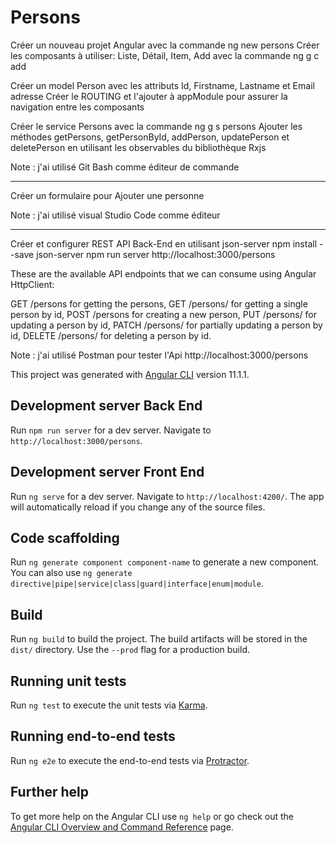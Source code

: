 # Persons

Créer un nouveau projet Angular avec la commande ng new persons
Créer les composants à utiliser:
Liste, Détail, Item, Add avec la commande ng g c add

Créer un model Person avec les attributs Id, Firstname, Lastname et Email adresse
Créer le ROUTING et l'ajouter à appModule pour assurer la navigation entre les composants

Créer le service Persons avec la commande ng g s persons
Ajouter les méthodes getPersons, getPersonById, addPerson, updatePerson et deletePerson en utilisant les observables du bibliothèque Rxjs

Note : j'ai utilisé Git Bash  comme éditeur de commande

*************************************************************
Créer un formulaire pour Ajouter une personne

Note : j'ai utilisé visual Studio Code comme éditeur

*************************************************************
Créer et configurer REST API Back-End  en utilisant  json-server 
npm install --save json-server
npm run server
http://localhost:3000/persons

These are the available API endpoints that we can consume using Angular HttpClient:

GET /persons for getting the persons,
GET /persons/<id> for getting a single person by id,
POST /persons for creating a new person,
PUT /persons/<id> for updating a person by id,
PATCH /persons/<id> for partially updating a person by id,
DELETE /persons/<id> for deleting a person by id.

Note : j'ai utilisé Postman pour tester l'Api  http://localhost:3000/persons



This project was generated with [Angular CLI](https://github.com/angular/angular-cli) version 11.1.1.

## Development server Back End

Run `npm run server` for a dev server. Navigate to `http://localhost:3000/persons`.

## Development server Front End

Run `ng serve` for a dev server. Navigate to `http://localhost:4200/`. The app will automatically reload if you change any of the source files.

## Code scaffolding

Run `ng generate component component-name` to generate a new component. You can also use `ng generate directive|pipe|service|class|guard|interface|enum|module`.

## Build

Run `ng build` to build the project. The build artifacts will be stored in the `dist/` directory. Use the `--prod` flag for a production build.

## Running unit tests

Run `ng test` to execute the unit tests via [Karma](https://karma-runner.github.io).

## Running end-to-end tests

Run `ng e2e` to execute the end-to-end tests via [Protractor](http://www.protractortest.org/).

## Further help

To get more help on the Angular CLI use `ng help` or go check out the [Angular CLI Overview and Command Reference](https://angular.io/cli) page.

